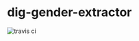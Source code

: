 # dig-gender-extractor
![travis ci](https://travis-ci.org/usc-isi-i2/dig-gender-extractor.svg?branch=master)
